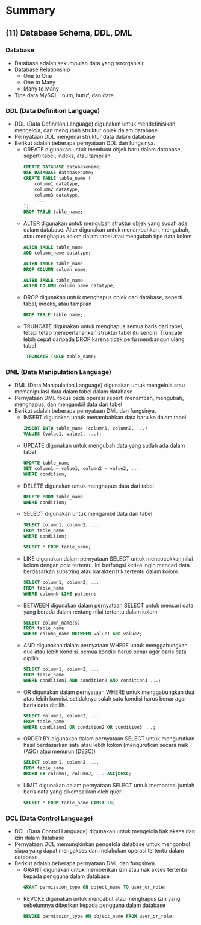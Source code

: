 # Summary

## (11) Database Schema, DDL, DML 

### Database 
- Database adalah sekumpulan data yang terorganisir
- Database Relationship
    - One to One
    - One to Many
    - Many to Many
- Tipe data MySQL : num, huruf, dan date

### DDL (Data Definition Language)
- DDL (Data Definition Language) digunakan untuk mendefinisikan, mengelola, dan mengubah struktur objek dalam database
- Pernyataan DDL mengenai struktur data dalam database
- Berikut adalah beberapa pernyataan DDL dan fungsinya.
    - CREATE digunakan untuk membuat objek baru dalam database, seperti tabel, indeks, atau tampilan
        ```sql
        CREATE DATABASE databasename;
        USE DATABASE databasename;
        CREATE TABLE table_name (
            column1 datatype,
            column2 datatype,
            column3 datatype,
            ....
        );
        DROP TABLE table_name;
        ```
    - ALTER digunakan untuk mengubah struktur objek yang sudah ada dalam database. Alter digunakan untuk menambahkan, mengubah, atau menghapus kolom dalam tabel atau mengubah tipe data kolom
        ```sql
        ALTER TABLE table_name 
        ADD column_name datatype;

        ALTER TABLE table_name 
        DROP COLUMN column_name;

        ALTER TABLE table_name 
        ALTER COLUMN column_name datatype;
        ```
    - DROP digunakan untuk menghapus objek dari database, seperti tabel, indeks, atau tampilan
        ```sql
        DROP TABLE table_name;
        ```
    - TRUNCATE digunakan untuk menghapus semua baris dari tabel, tetapi tetap mempertahankan struktur tabel itu sendiri. Truncate lebih cepat daripada DROP karena tidak perlu membangun ulang tabel
        ```sql
         TRUNCATE TABLE table_name;
        ```
### DML (Data Manipulation Language)
- DML (Data Manipulation Language) digunakan untuk mengelola atau memanipulasi data dalam tabel dalam database
- Pernyataan DML fokus pada operasi seperti menambah, mengubah, menghapus, dan mengambil data dari tabel
- Berikut adalah beberapa pernyataan DML dan fungsinya.
    - INSERT digunakan untuk menambahkan data baru ke dalam tabel
        ```sql
        INSERT INTO table_name (column1, column2, ...)
        VALUES (value1, value2, ...);
        ```
    - UPDATE digunakan untuk mengubah data yang sudah ada dalam tabel
        ```sql
        UPDATE table_name
        SET column1 = value1, column2 = value2, ...
        WHERE condition;
        ```
    - DELETE digunakan untuk menghapus data dari tabel
        ```sql
        DELETE FROM table_name
        WHERE condition;
        ```
    - SELECT digunakan untuk mengambil data dari tabel
        ```sql
        SELECT column1, column2, ...
        FROM table_name
        WHERE condition;
        
        SELECT * FROM table_name;
        ```
    - LIKE digunakan dalam pernyataan SELECT untuk mencocokkan nilai kolom dengan pola tertentu. Ini berfungsi ketika ingin mencari data berdasarkan substring atau karakteristik tertentu dalam kolom
        ```sql
        SELECT column1, column2, ...
        FROM table_name
        WHERE columnN LIKE pattern;
        ```
    - BETWEEN digunakan dalam pernyataan SELECT untuk mencari data yang berada dalam rentang nilai tertentu dalam kolom
        ```sql
        SELECT column_name(s)
        FROM table_name
        WHERE column_name BETWEEN value1 AND value2;
        ```
    - AND digunakan dalam pernyataan WHERE untuk menggabungkan dua atau lebih kondisi. semua kondisi harus benar agar baris data dipilih
        ```sql
        SELECT column1, column2, ...
        FROM table_name
        WHERE condition1 AND condition2 AND condition3 ...;
        ```
    - OR digunakan dalam pernyataan WHERE untuk menggabungkan dua atau lebih kondisi. setidaknya salah satu kondisi harus benar agar baris data dipilih.
        ```sql
        SELECT column1, column2, ...
        FROM table_name
        WHERE condition1 OR condition2 OR condition3 ...;
        ```
    - ORDER BY digunakan dalam pernyataan SELECT untuk mengurutkan hasil berdasarkan satu atau lebih kolom (mengurutkan secara naik (ASC) atau menurun (DESC))
        ```sql
        SELECT column1, column2, ...
        FROM table_name
        ORDER BY column1, column2, ... ASC|DESC;
        ```
    - LIMIT digunakan dalam pernyataan SELECT untuk membatasi jumlah baris data yang dikembalikan oleh queri
        ```sql
        SELECT * FROM table_name LIMIT 10;
        ```

### DCL (Data Control Language)
- DCL (Data Control Language) digunakan untuk mengelola hak akses dan izin dalam database
- Pernyataan DCL memungkinkan pengelola database untuk mengontrol siapa yang dapat mengakses dan melakukan operasi tertentu dalam database
- Berikut adalah beberapa pernyataan DML dan fungsinya.
    - GRANT digunakan untuk memberikan izin atau hak akses tertentu kepada pengguna dalam database
        ```sql 
        GRANT permission_type ON object_name TO user_or_role;
        ```
    - REVOKE digunakan untuk mencabut atau menghapus izin yang sebelumnya diberikan kepada pengguna dalam database
        ```sql
        REVOKE permission_type ON object_name FROM user_or_role;
        ```
